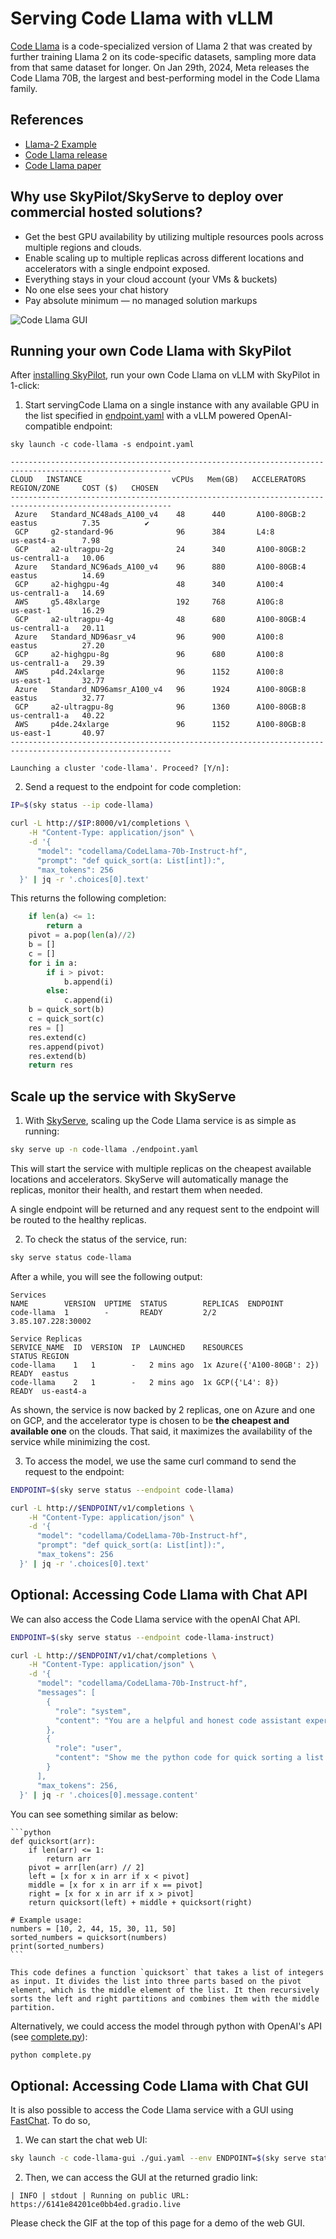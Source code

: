 # Serving Code Llama with vLLM

[Code Llama](https://github.com/facebookresearch/codellama) is a code-specialized version of Llama 2 that was created by further training Llama 2 on its code-specific datasets, sampling more data from that same dataset for longer. On Jan 29th, 2024, Meta releases the Code Llama 70B, the largest and best-performing model in the Code Llama family.

## References
* [Llama-2 Example](../../llm/llama-2/)
* [Code Llama release](https://ai.meta.com/blog/code-llama-large-language-model-coding/)
* [Code Llama paper](https://arxiv.org/abs/2308.12950)


## Why use SkyPilot/SkyServe to deploy over commercial hosted solutions?

* Get the best GPU availability by utilizing multiple resources pools across multiple regions and clouds.
* Enable scaling up to multiple replicas across different locations and accelerators with a single endpoint exposed.
* Everything stays in your cloud account (your VMs & buckets)
* No one else sees your chat history
* Pay absolute minimum — no managed solution markups


![Code Llama GUI](https://imgur.com/Dor1MoE.gif "Chatting with Code Llama")


## Running your own Code Llama with SkyPilot

After [installing SkyPilot](https://skypilot.readthedocs.io/en/latest/getting-started/installation.html), run your own Code Llama on vLLM with SkyPilot in 1-click:

1. Start servingCode Llama on a single instance with any available GPU in the list specified in [endpoint.yaml](endpoint.yaml) with a vLLM powered OpenAI-compatible endpoint:
```console
sky launch -c code-llama -s endpoint.yaml

----------------------------------------------------------------------------------------------------------
CLOUD   INSTANCE                    vCPUs   Mem(GB)   ACCELERATORS   REGION/ZONE     COST ($)   CHOSEN   
----------------------------------------------------------------------------------------------------------
 Azure   Standard_NC48ads_A100_v4    48      440       A100-80GB:2    eastus          7.35          ✔     
 GCP     g2-standard-96              96      384       L4:8           us-east4-a      7.98                
 GCP     a2-ultragpu-2g              24      340       A100-80GB:2    us-central1-a   10.06               
 Azure   Standard_NC96ads_A100_v4    96      880       A100-80GB:4    eastus          14.69               
 GCP     a2-highgpu-4g               48      340       A100:4         us-central1-a   14.69               
 AWS     g5.48xlarge                 192     768       A10G:8         us-east-1       16.29               
 GCP     a2-ultragpu-4g              48      680       A100-80GB:4    us-central1-a   20.11               
 Azure   Standard_ND96asr_v4         96      900       A100:8         eastus          27.20               
 GCP     a2-highgpu-8g               96      680       A100:8         us-central1-a   29.39               
 AWS     p4d.24xlarge                96      1152      A100:8         us-east-1       32.77               
 Azure   Standard_ND96amsr_A100_v4   96      1924      A100-80GB:8    eastus          32.77               
 GCP     a2-ultragpu-8g              96      1360      A100-80GB:8    us-central1-a   40.22               
 AWS     p4de.24xlarge               96      1152      A100-80GB:8    us-east-1       40.97               
----------------------------------------------------------------------------------------------------------

Launching a cluster 'code-llama'. Proceed? [Y/n]: 
```
2. Send a request to the endpoint for code completion:
```bash
IP=$(sky status --ip code-llama)

curl -L http://$IP:8000/v1/completions \
    -H "Content-Type: application/json" \
    -d '{
      "model": "codellama/CodeLlama-70b-Instruct-hf",
      "prompt": "def quick_sort(a: List[int]):",
      "max_tokens": 256
  }' | jq -r '.choices[0].text'
```

This returns the following completion:
```python
    if len(a) <= 1:
        return a
    pivot = a.pop(len(a)//2)
    b = []
    c = []
    for i in a:
        if i > pivot:
            b.append(i)
        else:
            c.append(i)
    b = quick_sort(b)
    c = quick_sort(c)
    res = []
    res.extend(c)
    res.append(pivot)
    res.extend(b)
    return res
```

## Scale up the service with SkyServe

1. With [SkyServe](https://skypilot.readthedocs.io/en/latest/serving/sky-serve.html), scaling up the Code Llama service is as simple as running:
```bash
sky serve up -n code-llama ./endpoint.yaml
```
This will start the service with multiple replicas on the cheapest available locations and accelerators. SkyServe will automatically manage the replicas, monitor their health, and restart them when needed.

A single endpoint will be returned and any request sent to the endpoint will be routed to the healthy replicas.

2. To check the status of the service, run:
```bash
sky serve status code-llama
```
After a while, you will see the following output:
```console
Services
NAME        VERSION  UPTIME  STATUS        REPLICAS  ENDPOINT            
code-llama  1        -       READY         2/2       3.85.107.228:30002  

Service Replicas
SERVICE_NAME  ID  VERSION  IP  LAUNCHED    RESOURCES                   STATUS REGION  
code-llama    1   1        -   2 mins ago  1x Azure({'A100-80GB': 2}) READY  eastus  
code-llama    2   1        -   2 mins ago  1x GCP({'L4': 8})          READY  us-east4-a 
```
As shown, the service is now backed by 2 replicas, one on Azure and one on GCP, and the accelerator
type is chosen to be **the cheapest and available one** on the clouds. That said, it maximizes the
availability of the service while minimizing the cost.

3. To access the model, we use the same curl command to send the request to the endpoint:
```bash
ENDPOINT=$(sky serve status --endpoint code-llama)

curl -L http://$ENDPOINT/v1/completions \
    -H "Content-Type: application/json" \
    -d '{
      "model": "codellama/CodeLlama-70b-Instruct-hf",
      "prompt": "def quick_sort(a: List[int]):",
      "max_tokens": 256
  }' | jq -r '.choices[0].text'
```

## **Optional:** Accessing Code Llama with Chat API

We can also access the Code Llama service with the openAI Chat API.
```bash
ENDPOINT=$(sky serve status --endpoint code-llama-instruct)

curl -L http://$ENDPOINT/v1/chat/completions \
    -H "Content-Type: application/json" \
    -d '{
      "model": "codellama/CodeLlama-70b-Instruct-hf",
      "messages": [
        {
          "role": "system",
          "content": "You are a helpful and honest code assistant expert in Python."
        },
        {
          "role": "user",
          "content": "Show me the python code for quick sorting a list of integers."
        }
      ],
      "max_tokens": 256,
  }' | jq -r '.choices[0].message.content'
```

You can see something similar as below:
````````
```python
def quicksort(arr):
    if len(arr) <= 1:
        return arr
    pivot = arr[len(arr) // 2]
    left = [x for x in arr if x < pivot]
    middle = [x for x in arr if x == pivot]
    right = [x for x in arr if x > pivot]
    return quicksort(left) + middle + quicksort(right)

# Example usage:
numbers = [10, 2, 44, 15, 30, 11, 50]
sorted_numbers = quicksort(numbers)
print(sorted_numbers)
```

This code defines a function `quicksort` that takes a list of integers as input. It divides the list into three parts based on the pivot element, which is the middle element of the list. It then recursively sorts the left and right partitions and combines them with the middle partition.
````````

Alternatively, we could access the model through python with OpenAI's API (see [complete.py](complete.py)):
```bash
python complete.py
```

## **Optional:** Accessing Code Llama with Chat GUI

It is also possible to access the Code Llama service with a GUI using [FastChat](https://github.com/lm-sys/FastChat). To do so, 
1. We can start the chat web UI:
```bash
sky launch -c code-llama-gui ./gui.yaml --env ENDPOINT=$(sky serve status --endpoint code-llama)
```

2. Then, we can access the GUI at the returned gradio link:
```
| INFO | stdout | Running on public URL: https://6141e84201ce0bb4ed.gradio.live
```

Please check the GIF at the top of this page for a demo of the web GUI.
